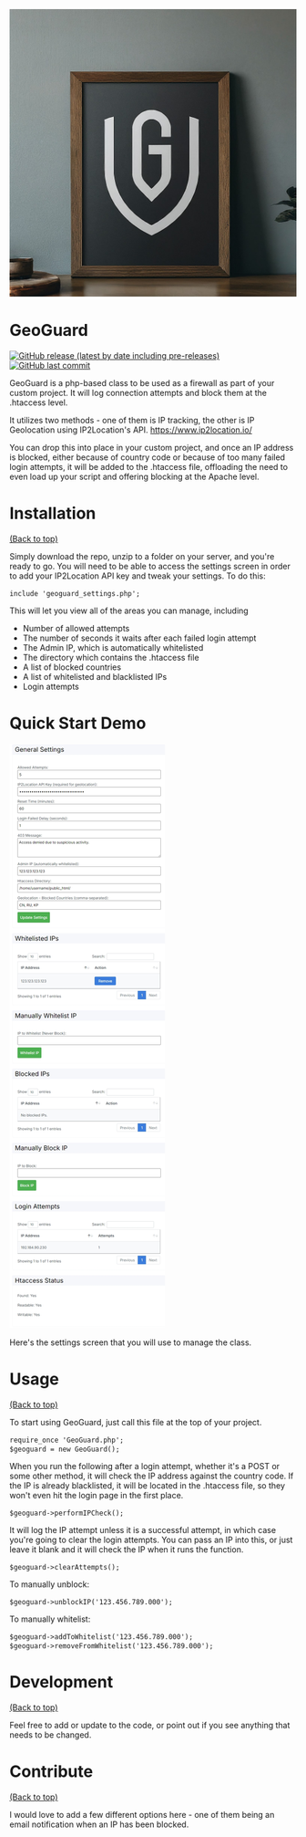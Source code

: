 
![GeoGuard IP2Location Firewall](https://raw.githubusercontent.com/brendancarr/GeoGuard/main/GeoGuard.jpg)

# GeoGuard

[![GitHub release (latest by date including pre-releases)](https://img.shields.io/github/v/release/navendu-pottekkat/awesome-readme?include_prereleases)](https://img.shields.io/github/v/release/navendu-pottekkat/awesome-readme?include_prereleases)
[![GitHub last commit](https://img.shields.io/github/last-commit/brendancarr/GeoGuard)](https://img.shields.io/github/last-commit/brendancarr/GeoGuard)

GeoGuard is a php-based class to be used as a firewall as part of your custom project. It will log connection attempts and block them at the .htaccess level.

It utilizes two methods - one of them is IP tracking, the other is IP Geolocation using IP2Location's API. https://www.ip2location.io/

You can drop this into place in your custom project, and once an IP address is blocked, either because of country code or because of too many failed login attempts, it will be added to the .htaccess file, offloading the need to even load up your script and offering blocking at the Apache level.


# Installation
[(Back to top)](#table-of-contents)

Simply download the repo, unzip to a folder on your server, and you're ready to go. You will need to be able to access the settings screen in order to add your IP2Location API key and tweak your settings. To do this:

```shell
include 'geoguard_settings.php';
```

This will let you view all of the areas you can manage, including
- Number of allowed attempts
- The number of seconds it waits after each failed login attempt
- The Admin IP, which is automatically whitelisted
- The directory which contains the .htaccess file
- A list of blocked countries
- A list of whitelisted and blacklisted IPs
- Login attempts



# Quick Start Demo

![Settings Screen](https://raw.githubusercontent.com/brendancarr/GeoGuard/main/GeoGuardSettings.jpg)

Here's the settings screen that you will use to manage the class.

# Usage
[(Back to top)](#table-of-contents)

To start using GeoGuard, just call this file at the top of your project. 
```shell
require_once 'GeoGuard.php';
$geoguard = new GeoGuard();
```
When you run the following after a login attempt, whether it's a POST or some other method, it will check the IP address against the country code. If the IP is already blacklisted, it will be located in the .htaccess file, so they won't even hit the login page in the first place.

```shell
$geoguard->performIPCheck();
```
It will log the IP attempt unless it is a successful attempt, in which case you're going to clear the login attempts. You can pass an IP into this, or just leave it blank and it will check the IP when it runs the function.

```shell
$geoguard->clearAttempts();
```

To manually unblock:
```shell
$geoguard->unblockIP('123.456.789.000');
```
To manually whitelist: 
```shell
$geoguard->addToWhitelist('123.456.789.000');
$geoguard->removeFromWhitelist('123.456.789.000');
```


# Development
[(Back to top)](#table-of-contents)

Feel free to add or update to the code, or point out if you see anything that needs to be changed.


# Contribute
[(Back to top)](#table-of-contents)

I would love to add a few different options here - one of them being an email notification when an IP has been blocked.

